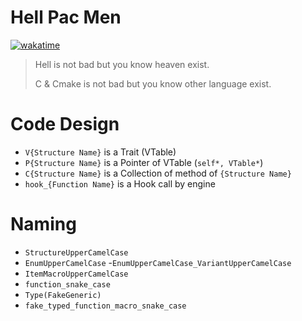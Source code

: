 # Hell Pac Men

[![wakatime](https://wakatime.com/badge/user/018b677c-491b-487f-843a-068f3eb4badc/project/018bb6a2-2c88-476b-9a8c-5d3a3cfd7f48.svg)](https://wakatime.com/badge/user/018b677c-491b-487f-843a-068f3eb4badc/project/018bb6a2-2c88-476b-9a8c-5d3a3cfd7f48)

> Hell is not bad but you know heaven exist.
> 
> C & Cmake is not bad but you know other language exist.

# Code Design

- `V{Structure Name}` is a Trait (VTable)
- `P{Structure Name}` is a Pointer of VTable (`self*, VTable*`)
- `C{Structure Name}` is a Collection of method of `{Structure Name}`
- `hook_{Function Name}` is a Hook call by engine

# Naming

- `StructureUpperCamelCase`
- `EnumUpperCamelCase`
-`EnumUpperCamelCase_VariantUpperCamelCase`
- `ItemMacroUpperCamelCase`
- `function_snake_case`
- `Type(FakeGeneric)`
- `fake_typed_function_macro_snake_case`
